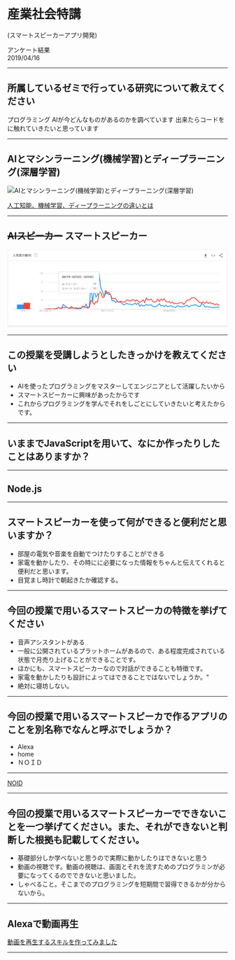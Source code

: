 
# 産業社会特講  
(スマートスピーカーアプリ開発)

アンケート結果  
2019/04/16

---

## 所属しているゼミで行っている研究について教えてください

プログラミング
AIが今どんなものがあるのかを調べています
出来たらコードをに触れていきたいと思っています

---

## AIとマシンラーニング(機械学習)とディープラーニング(深層学習)

![AIとマシンラーニング(機械学習)とディープラーニング(深層学習)](http://images.nvidia.com/content/APAC/blog/jp/whats-difference-ai-ml-dlai/Deep_Learning_Icons_R5_LR_JP.png)

[人工知能、機械学習、ディープラーニングの違いとは](https://blogs.nvidia.co.jp/2016/08/09/whats-difference-artificial-intelligence-machine-learning-deep-learning-ai/)

---

## ~~AIスピーカー~~ スマートスピーカー

![Speaker_trend](speaker_trend.png)

---

## この授業を受講しようとしたきっかけを教えてください

- AIを使ったプログラミングをマスターしてエンジニアとして活躍したいから
- スマートスピーカーに興味があったからです
-  これからプログラミングを学んでそれをしごとにしていきたいと考えたからです。

---

## いままでJavaScriptを用いて、なにか作ったりしたことはありますか？

---

## Node.js

---

## スマートスピーカーを使って何ができると便利だと思いますか？


* 部屋の電気や音楽を自動でつけたりすることができる
* 家電を動かしたり、その時にに必要になった情報をちゃんと伝えてくれると便利だと思います。
* 目覚まし時計で朝起きたか確認する。

---

## 今回の授業で用いるスマートスピーカの特徴を挙げてください

* 音声アシスタントがある
* 一般に公開されているプラットホームがあるので、ある程度完成されている状態で月売り上げることができることです。
* ほかにも、スマートスピーカーなので対話ができることも特徴です。
* 家電を動かしたりも設計によってはできることではないでしょうか。"
* 絶対に寝坊しない。

---

## 今回の授業で用いるスマートスピーカで作るアプリのことを別名称でなんと呼ぶでしょうか？

* Alexa
* home
* ＮＯＩＤ

---

[NOID](https://www.noid.ai/)

---

## 今回の授業で用いるスマートスピーカーでできないことを一つ挙げてください。また、それができないと判断した根拠も記載してください。

* 基礎部分しか学べないと思うので実際に動かしたりはできないと思う
* 動画の視聴です。動画の視聴は、画面とそれを流すためのプログラミンが必要になってくるのでできないと思いました。
* しゃべること。そこまでのプログラミングを短期間で習得できるかが分からないから。

---

## Alexaで動画再生

[動画を再生するスキルを作ってみました](https://dev.classmethod.jp/cloud/alexa-video-skill/)

---
<style type="text/css">
  .reveal h1,
  .reveal h2,
  .reveal h3,
  .reveal h4,
  .reveal h5,
  .reveal h6 {
    text-transform: none;
  }
</style>